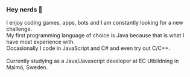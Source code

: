 ### Hey nerds 👋
I enjoy coding games, apps, bots and I am constantly looking for a new challenge.<br />
My first programming language of choice is Java because that is what I have most experience with.<br />
Occasionally I code in JavaScript and C# and even try out C/C++.<br />
<br />
Currently studying as a Java/Javascript developer at EC Utbildning in Malmö, Sweden.



<!--
**PilzHere/PilzHere** is a ✨ _special_ ✨ repository because its `README.md` (this file) appears on your GitHub profile.

Here are some ideas to get you started:

- 🔭 I’m currently working on ...
- 🌱 I’m currently learning ...
- 👯 I’m looking to collaborate on ...
- 🤔 I’m looking for help with ...
- 💬 Ask me about ...
- 📫 How to reach me: ...
- 😄 Pronouns: ...
- ⚡ Fun fact: ...
-->

